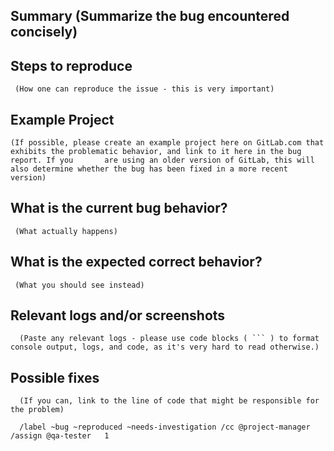 
## Summary (Summarize the bug encountered concisely)

## Steps to reproduce

     (How one can reproduce the issue - this is very important)

## Example Project

    (If possible, please create an example project here on GitLab.com that exhibits the problematic behavior, and link to it here in the bug report. If you       are using an older version of GitLab, this will also determine whether the bug has been fixed in a more recent version)

## What is the current bug behavior?

     (What actually happens)

## What is the expected correct behavior?

     (What you should see instead)

## Relevant logs and/or screenshots

      (Paste any relevant logs - please use code blocks ( ``` ) to format console output, logs, and code, as it's very hard to read otherwise.)

      

## Possible fixes

      (If you can, link to the line of code that might be responsible for the problem)

      /label ~bug ~reproduced ~needs-investigation /cc @project-manager /assign @qa-tester   1